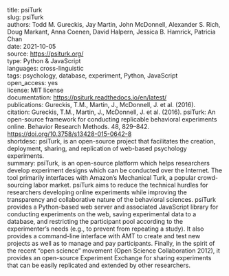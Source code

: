title: psiTurk  
slug: psiTurk  
authors: Todd M. Gureckis, Jay Martin, John McDonnell, Alexander S. Rich, Doug Markant, Anna Coenen, David Halpern, Jessica B. Hamrick, Patricia Chan  
date: 2021-10-05  
source: https://psiturk.org/  
type: Python & JavaScript  
languages: cross-linguistic  
tags: psychology, database, experiment, Python, JavaScript  
open_access: yes  
license: MIT license  
documentation: https://psiturk.readthedocs.io/en/latest/  
publications: Gureckis, T.M., Martin, J., McDonnell, J. et al. (2016).    
citation: Gureckis, T.M., Martin, J., McDonnell, J. et al. (2016). psiTurk: An open-source framework for conducting replicable behavioral experiments online. Behavior Research Methods. 48, 829–842. https://doi.org/10.3758/s13428-015-0642-8  
shortdesc: psiTurk, is an open-source project that facilitates the creation, deployment, sharing, and replication of web-based psychology experiments.  
summary: psiTurk, is an open-source platform which helps researchers develop experiment designs which can be conducted over the Internet. The tool primarily interfaces with Amazon’s Mechanical Turk, a popular crowd-sourcing labor market. psiTurk aims to reduce the technical hurdles for researchers developing online experiments while improving the transparency and collaborative nature of the behavioral sciences. psiTurk provides a Python-based web server and associated JavaScript library for conducting experiments on the web, saving experimental data to a database, and restricting the participant pool according to the experimenter’s needs (e.g., to prevent from repeating a study). It also provides a command-line interface with AMT to create and test new projects as well as to manage and pay participants. Finally, in the spirit of the recent “open science” movement (Open Science Collaboration 2012), it provides an open-source Experiment Exchange for sharing experiments that can be easily replicated and extended by other researchers.  
